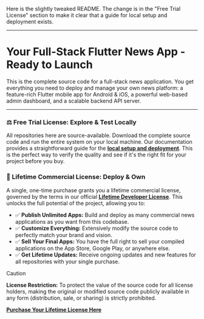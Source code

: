 Here is the slightly tweaked README. The change is in the "Free Trial License" section to make it clear that a guide for local setup and deployment exists.

---

# Your Full-Stack Flutter News App - Ready to Launch

This is the complete source code for a full-stack news application. You get everything you need to deploy and manage your own news platform: a feature-rich Flutter mobile app for Android & iOS, a powerful web-based admin dashboard, and a scalable backend API server.

---

### ⚖️ Free Trial License: Explore & Test Locally

All repositories here are source-available. Download the complete source code and run the entire system on your local machine. Our documentation provides a straightforward guide for the **[local setup and deployment](https://flutter-news-app-full-source-code.github.io/docs/getting-started/local-setup/)**. This is the perfect way to verify the quality and see if it's the right fit for your project before you buy.

### 💼 Lifetime Commercial License: Deploy & Own

A single, one-time purchase grants you a lifetime commercial license, governed by the terms in our official **[Lifetime Developer License](https://github.com/flutter-news-app-full-source-code/.github/blob/main/LIFETIME_DEVELOPER_LICENSE.md)**. This unlocks the full potential of the project, allowing you to:

*   ✅ **Publish Unlimited Apps:** Build and deploy as many commercial news applications as you want from this codebase.
*   ✅ **Customize Everything:** Extensively modify the source code to perfectly match your brand and vision.
*   ✅ **Sell Your Final Apps:** You have the full right to sell your compiled applications on the App Store, Google Play, or anywhere else.
*   ✅ **Get Lifetime Updates:** Receive ongoing updates and new features for all repositories with your single purchase.

> [!CAUTION]
> **License Restriction:** To protect the value of the source code for all license holders, making the original or modified source code publicly available in any form (distribution, sale, or sharing) is strictly prohibited.

**[Purchase Your Lifetime License Here](https://github.com/sponsors/flutter-news-app-full-source-code)**
